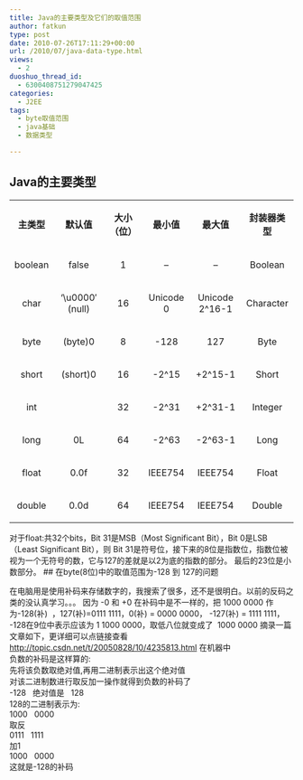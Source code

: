 ```yaml
---
title: Java的主要类型及它们的取值范围
author: fatkun
type: post
date: 2010-07-26T17:11:29+00:00
url: /2010/07/java-data-type.html
views:
  - 2
duoshuo_thread_id:
  - 6300408751279047425
categories:
  - J2EE
tags:
  - byte取值范围
  - java基础
  - 数据类型

---
```

## Java的主要类型

<table border="0" cellspacing="0" cellpadding="0" width="651">  <tr>    <td width="75">      <p align="center">        <strong>主类型 </strong>      </p>    </td>
    <td width="139">      <p align="center">        <strong>默认值 </strong>      </p>    </td>
    <td width="87">      <p align="center">        <strong>大小（位）</strong>      </p>    </td>
    <td width="104">      <p align="center">        <strong>最小值</strong>      </p>    </td>
    <td width="149">      <p align="center">        <strong>最大值</strong>      </p>    </td>
    <td width="97">      <p align="center">        <strong>封装器类型</strong>      </p>    </td>  </tr>
  <tr>    <td width="75">      <p align="center">        boolean      </p>    </td>
    <td width="139">      <p align="center">        false      </p>    </td>
    <td width="87">      <p align="center">        1      </p>    </td>
    <td width="104">      <p align="center">        &#8211;      </p>    </td>
    <td width="149">      <p align="center">        &#8211;      </p>    </td>
    <td width="97">      <p align="center">        Boolean      </p>    </td>  </tr>
  <tr>    <td width="75">      <p align="center">        char      </p>    </td>
    <td width="139">      <p align="center">        &#8216;\u0000&#8242;(null)      </p>    </td>
    <td width="87">      <p align="center">        16      </p>    </td>
    <td width="104">      <p align="center">        Unicode 0      </p>    </td>
    <td width="149">      <p align="center">        Unicode 2^16-1      </p>    </td>
    <td width="97">      <p align="center">        Character      </p>    </td>  </tr>
  <tr>    <td width="75">      <p align="center">        byte      </p>    </td>
    <td width="139">      <p align="center">        (byte)0      </p>    </td>
    <td width="87">      <p align="center">        8      </p>    </td>
    <td width="104">      <p align="center">        -128      </p>    </td>
    <td width="149">      <p align="center">        127      </p>    </td>
    <td width="97">      <p align="center">        Byte      </p>    </td>  </tr>
  <tr>    <td width="75">      <p align="center">        short      </p>    </td>
    <td width="139">      <p align="center">        (short)0      </p>    </td>
    <td width="87">      <p align="center">        16      </p>    </td>
    <td width="104">      <p align="center">        -2^15      </p>    </td>
    <td width="149">      <p align="center">        +2^15-1      </p>    </td>
    <td width="97">      <p align="center">        Short      </p>    </td>  </tr>
  <tr>    <td width="75">      <p align="center">        int      </p>    </td>
    <td width="139">      <p align="center">      </p>    </td>
    <td width="87">      <p align="center">        32      </p>    </td>
    <td width="104">      <p align="center">        -2^31      </p>    </td>
    <td width="149">      <p align="center">        +2^31-1      </p>    </td>
    <td width="97">      <p align="center">        Integer      </p>    </td>  </tr>
  <tr>    <td width="75">      <p align="center">        long      </p>    </td>
    <td width="139">      <p align="center">        0L      </p>    </td>
    <td width="87">      <p align="center">        64      </p>    </td>
    <td width="104">      <p align="center">        -2^63      </p>    </td>
    <td width="149">      <p align="center">        -2^63-1      </p>    </td>
    <td width="97">      <p align="center">        Long      </p>    </td>  </tr>
  <tr>    <td width="75">      <p align="center">        float      </p>    </td>
    <td width="139">      <p align="center">        0.0f      </p>    </td>
    <td width="87">      <p align="center">        32      </p>    </td>
    <td width="104">      <p align="center">        IEEE754      </p>    </td>
    <td width="149">      <p align="center">        IEEE754      </p>    </td>
    <td width="97">      <p align="center">        Float      </p>    </td>  </tr>
  <tr>    <td width="75">      <p align="center">        double      </p>    </td>
    <td width="139">      <p align="center">        0.0d      </p>    </td>
    <td width="87">      <p align="center">        64      </p>    </td>
    <td width="104">      <p align="center">        IEEE754      </p>    </td>
    <td width="149">      <p align="center">        IEEE754      </p>    </td>
    <td width="97">      <p align="center">        Double      </p>    </td>  </tr></table>
对于float:共32个bits，Bit 31是MSB（Most Significant Bit），Bit 0是LSB（Least Significant Bit），则  
Bit 31是符号位，接下来的8位是指数位，指数位被视为一个无符号的数，它与127的差就是以2为底的指数的部分。 最后的23位是小数部分。
## 在byte(8位)中的取值范围为-128 到 127的问题

在电脑用是使用补码来存储数字的，我搜索了很多，还不是很明白。以前的反码之类的没认真学习。。。
因为 -0 和 +0 在补码中是不一样的，把 1000 0000 作为-128(补)  ，127(补)=0111 1111，0(补) = 0000 0000， -127(补) = 1111 1111， -128在9位中表示应该为 1 1000 0000，取低八位就变成了  1000 0000
摘录一篇文章如下，更详细可以点链接查看
<http://topic.csdn.net/t/20050828/10/4235813.html>
在机器中  
负数的补码是这样算的:  
先将该负数取绝对值,再用二进制表示出这个绝对值  
对该二进制数进行取反加一操作就得到负数的补码了  
-128   绝对值是   128  
128的二进制表示为:  
1000   0000  
取反  
0111   1111  
加1  
1000   0000  
这就是-128的补码